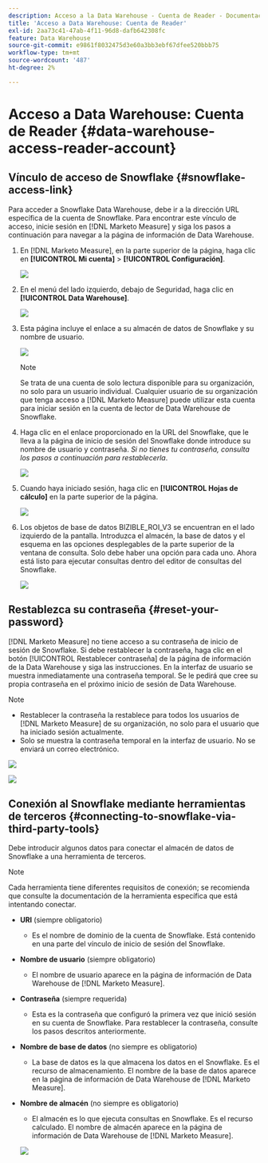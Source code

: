 ```yaml
---
description: Acceso a la Data Warehouse - Cuenta de Reader - Documentación del producto
title: 'Acceso a Data Warehouse: Cuenta de Reader'
exl-id: 2aa73c41-47ab-4f11-96d8-dafb642308fc
feature: Data Warehouse
source-git-commit: e9861f8032475d3e60a3bb3ebf67dfee520bbb75
workflow-type: tm+mt
source-wordcount: '487'
ht-degree: 2%

---
```


# Acceso a Data Warehouse: Cuenta de Reader {#data-warehouse-access-reader-account}

## Vínculo de acceso de Snowflake {#snowflake-access-link}

Para acceder a Snowflake Data Warehouse, debe ir a la dirección URL específica de la cuenta de Snowflake. Para encontrar este vínculo de acceso, inicie sesión en [!DNL Marketo Measure] y siga los pasos a continuación para navegar a la página de información de Data Warehouse.

1. En [!DNL Marketo Measure], en la parte superior de la página, haga clic en **[!UICONTROL Mi cuenta]** > **[!UICONTROL Configuración]**.

   ![](assets/data-warehouse-access-reader-account-1.png)

1. En el menú del lado izquierdo, debajo de Seguridad, haga clic en **[!UICONTROL Data Warehouse]**.

   ![](assets/data-warehouse-access-reader-account-2.png)

1. Esta página incluye el enlace a su almacén de datos de Snowflake y su nombre de usuario.

   ![](assets/data-warehouse-access-reader-account-3.png)

   >[!NOTE]
   >
   >Se trata de una cuenta de solo lectura disponible para su organización, no solo para un usuario individual. Cualquier usuario de su organización que tenga acceso a [!DNL Marketo Measure] puede utilizar esta cuenta para iniciar sesión en la cuenta de lector de Data Warehouse de Snowflake.

1. Haga clic en el enlace proporcionado en la URL del Snowflake, que le lleva a la página de inicio de sesión del Snowflake donde introduce su nombre de usuario y contraseña. _Si no tienes tu contraseña, consulta los pasos a continuación para restablecerla_.

   ![](assets/data-warehouse-access-reader-account-4.png)

1. Cuando haya iniciado sesión, haga clic en **[!UICONTROL Hojas de cálculo]** en la parte superior de la página.

   ![](assets/data-warehouse-access-reader-account-5.png)

1. Los objetos de base de datos BIZIBLE_ROI_V3 se encuentran en el lado izquierdo de la pantalla. Introduzca el almacén, la base de datos y el esquema en las opciones desplegables de la parte superior de la ventana de consulta. Solo debe haber una opción para cada uno. Ahora está listo para ejecutar consultas dentro del editor de consultas del Snowflake.

   ![](assets/data-warehouse-access-reader-account-6.png)

## Restablezca su contraseña {#reset-your-password}

[!DNL Marketo Measure] no tiene acceso a su contraseña de inicio de sesión de Snowflake. Si debe restablecer la contraseña, haga clic en el botón [!UICONTROL Restablecer contraseña] de la página de información de la Data Warehouse y siga las instrucciones. En la interfaz de usuario se muestra inmediatamente una contraseña temporal. Se le pedirá que cree su propia contraseña en el próximo inicio de sesión de Data Warehouse.

>[!NOTE]
>
>* Restablecer la contraseña la restablece para todos los usuarios de [!DNL Marketo Measure] de su organización, no solo para el usuario que ha iniciado sesión actualmente.
>* Solo se muestra la contraseña temporal en la interfaz de usuario. No se enviará un correo electrónico.

![](assets/data-warehouse-access-reader-account-7.png)

![](assets/data-warehouse-access-reader-account-8.png)

## Conexión al Snowflake mediante herramientas de terceros {#connecting-to-snowflake-via-third-party-tools}

Debe introducir algunos datos para conectar el almacén de datos de Snowflake a una herramienta de terceros.

>[!NOTE]
>
>Cada herramienta tiene diferentes requisitos de conexión; se recomienda que consulte la documentación de la herramienta específica que está intentando conectar.

* **URI** (siempre obligatorio)
   * Es el nombre de dominio de la cuenta de Snowflake. Está contenido en una parte del vínculo de inicio de sesión del Snowflake.
* **Nombre de usuario** (siempre obligatorio)
   * El nombre de usuario aparece en la página de información de Data Warehouse de [!DNL Marketo Measure].
* **Contraseña** (siempre requerida)
   * Esta es la contraseña que configuró la primera vez que inició sesión en su cuenta de Snowflake. Para restablecer la contraseña, consulte los pasos descritos anteriormente.
* **Nombre de base de datos** (no siempre es obligatorio)
   * La base de datos es la que almacena los datos en el Snowflake. Es el recurso de almacenamiento. El nombre de la base de datos aparece en la página de información de Data Warehouse de [!DNL Marketo Measure].
* **Nombre de almacén** (no siempre es obligatorio)
   * El almacén es lo que ejecuta consultas en Snowflake. Es el recurso calculado. El nombre de almacén aparece en la página de información de Data Warehouse de [!DNL Marketo Measure].

  ![](assets/data-warehouse-access-reader-account-9.png)
